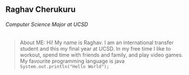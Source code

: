 ## Raghav Cherukuru
###### *Computer Science Major at UCSD*

> About ME: 
Hi! My name is Raghav. I am an international transfer student and this my final year at UCSD. In my free time I like to workout, spend time with friends and family, and play video games.
My favourite programming language is java\
```System.out.println("Hello World");```